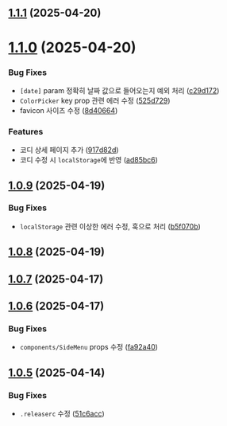 ## [1.1.1](https://github.com/jayur830/today-webapp-nextjs/compare/release-1.1.0...release-1.1.1) (2025-04-20)

# [1.1.0](https://github.com/jayur830/today-webapp-nextjs/compare/release-1.0.9...release-1.1.0) (2025-04-20)


### Bug Fixes

* `[date]` param 정확히 날짜 값으로 들어오는지 예외 처리 ([c29d172](https://github.com/jayur830/today-webapp-nextjs/commit/c29d172d9b1ad2ec5ee74a497d132b4bbaa00b9b))
* `ColorPicker` key prop 관련 에러 수정 ([525d729](https://github.com/jayur830/today-webapp-nextjs/commit/525d729dcfcf0114d43dd2d20fd6921870d1ff09))
* favicon 사이즈 수정 ([8d40664](https://github.com/jayur830/today-webapp-nextjs/commit/8d40664638177927b96516fee9c2f693904a4bb9))


### Features

* 코디 상세 페이지 추가 ([917d82d](https://github.com/jayur830/today-webapp-nextjs/commit/917d82d86a828def5fb9c494d33f7b5feef5c6b2))
* 코디 수정 시 `localStorage`에 반영 ([ad85bc6](https://github.com/jayur830/today-webapp-nextjs/commit/ad85bc66793fe83f3d2d97b1603b3e8af0df22ea))

## [1.0.9](https://github.com/jayur830/today-webapp-nextjs/compare/release-1.0.8...release-1.0.9) (2025-04-19)


### Bug Fixes

* `localStorage` 관련 이상한 에러 수정, 훅으로 처리 ([b5f070b](https://github.com/jayur830/today-webapp-nextjs/commit/b5f070b0308019d53a59bc63ec8ba57b39665502))

## [1.0.8](https://github.com/jayur830/today-webapp-nextjs/compare/release-1.0.7...release-1.0.8) (2025-04-19)

## [1.0.7](https://github.com/jayur830/today-webapp-nextjs/compare/release-1.0.6...release-1.0.7) (2025-04-17)

## [1.0.6](https://github.com/jayur830/today-webapp-nextjs/compare/release-1.0.5...release-1.0.6) (2025-04-17)


### Bug Fixes

* `components/SideMenu` props 수정 ([fa92a40](https://github.com/jayur830/today-webapp-nextjs/commit/fa92a40e2f6e1e4cdbaa1b3943785e7189b6bff8))

## [1.0.5](https://github.com/jayur830/today-webapp-nextjs/compare/release-1.0.4...release-1.0.5) (2025-04-14)


### Bug Fixes

* `.releaserc` 수정 ([51c6acc](https://github.com/jayur830/today-webapp-nextjs/commit/51c6acce54a1f5d21734d05672b040bcb3addb15))
